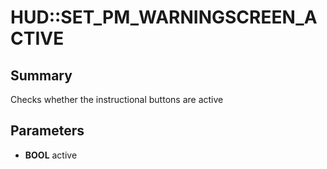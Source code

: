 # HUD::SET_PM_WARNINGSCREEN_ACTIVE

## Summary
Checks whether the instructional buttons are active

## Parameters
* **BOOL** active